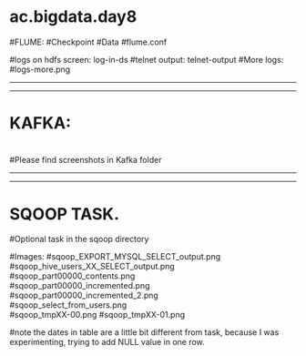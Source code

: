 # ac.bigdata.day8
#FLUME:
#Checkpoint
#Data
#flume.conf

#logs on hdfs screen: log-in-ds
#telnet output: telnet-output
#More logs:
#logs-more.png

-----------
-----------

# KAFKA:
#
#Please find screenshots in Kafka folder

-----
-----

# SQOOP TASK.

#Optional task in the sqoop directory 

#Images:
#sqoop_EXPORT_MYSQL_SELECT_output.png	
#sqoop_hive_users_XX_SELECT_output.png	
#sqoop_part00000_contents.png	
#sqoop_part00000_incremented.png	
#sqoop_part00000_incremented_2.png	
#sqoop_select_from_users.png	
#sqoop_tmpXX-00.png	
#sqoop_tmpXX-01.png

#note the dates in table are a little bit different from task, because I was experimenting, trying to add NULL value in one row.
